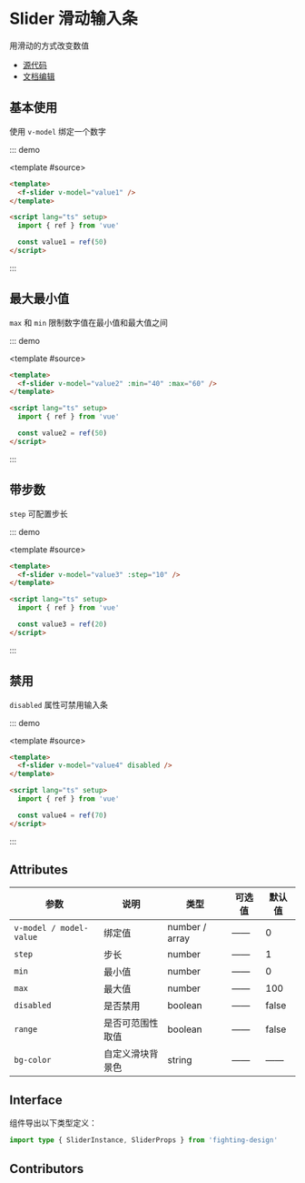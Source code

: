 # Slider 滑动输入条

用滑动的方式改变数值

- [源代码](https://github.com/FightingDesign/fighting-design/tree/master/packages/fighting-design/slider)
- [文档编辑](https://github.com/FightingDesign/fighting-design/blob/master/docs/docs/components/slider.md)

## 基本使用

使用 `v-model` 绑定一个数字

::: demo

<template #source>
<f-slider v-model="value1" />
</template>

```html
<template>
  <f-slider v-model="value1" />
</template>

<script lang="ts" setup>
  import { ref } from 'vue'

  const value1 = ref(50)
</script>
```

:::

## 最大最小值

`max` 和 `min` 限制数字值在最小值和最大值之间

::: demo

<template #source>
<f-slider v-model="value2" :min="40" :max="60" />
</template>

```html
<template>
  <f-slider v-model="value2" :min="40" :max="60" />
</template>

<script lang="ts" setup>
  import { ref } from 'vue'

  const value2 = ref(50)
</script>
```

:::

## 带步数

`step` 可配置步长

::: demo

<template #source>
<f-slider v-model="value3" :step="10" />
</template>

```html
<template>
  <f-slider v-model="value3" :step="10" />
</template>

<script lang="ts" setup>
  import { ref } from 'vue'

  const value3 = ref(20)
</script>
```

:::

## 禁用

`disabled` 属性可禁用输入条

::: demo

<template #source>
<f-slider v-model="value4" disabled />
</template>

```html
<template>
  <f-slider v-model="value4" disabled />
</template>

<script lang="ts" setup>
  import { ref } from 'vue'

  const value4 = ref(70)
</script>
```

:::

## Attributes

| 参数                    | 说明             | 类型           | 可选值 | 默认值 |
| ----------------------- | ---------------- | -------------- | ------ | ------ |
| `v-model / model-value` | 绑定值           | number / array | ——     | 0      |
| `step`                  | 步长             | number         | ——     | 1      |
| `min`                   | 最小值           | number         | ——     | 0      |
| `max`                   | 最大值           | number         | ——     | 100    |
| `disabled`              | 是否禁用         | boolean        | ——     | false  |
| `range`                 | 是否可范围性取值 | boolean        | ——     | false  |
| `bg-color`              | 自定义滑块背景色 | string         | ——     | ——     |

## Interface

组件导出以下类型定义：

```ts
import type { SliderInstance, SliderProps } from 'fighting-design'
```

## Contributors

<a href="https://github.com/Tyh2001" target="_blank">
  <f-avatar round src="https://avatars.githubusercontent.com/u/73180970?v=4" />
</a>

<a href="https://github.com/long-life233" target="_blank">
  <f-avatar round src="https://avatars.githubusercontent.com/u/77321887?v=4" />
</a>

<script setup lang="ts">
  import { ref } from 'vue'

  const value1 = ref(50)
  const value2 = ref(50)
  const value3 = ref(20)
  const value4 = ref(70)
</script>
